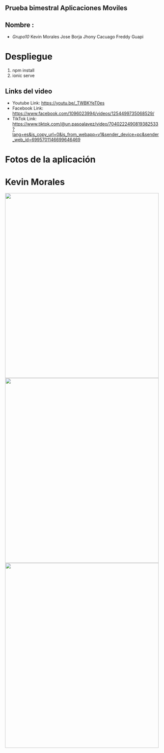 ## Prueba bimestral Aplicaciones Moviles 

## Nombre : 
* *Grupo10*
Kevin Morales
Jose Borja
Jhony Cacuago
Freddy Guapi

# Despliegue

1. npm install
2. ionic serve


## Links del video
* Youtube
Link: https://youtu.be/_TWBKYeT0es
* Facebook
Link: https://www.facebook.com/1096023994/videos/1254499735068529/
* TikTok
Link: https://www.tiktok.com/@un.pasoalavez/video/7040222490819382533?lang=es&is_copy_url=0&is_from_webapp=v1&sender_device=pc&sender_web_id=6995701146699646469 

# Fotos de la aplicación
# Kevin Morales
<img src="https://firebasestorage.googleapis.com/v0/b/pruebabimestral-8ef0d.appspot.com/o/grupo10%2F1639157457154_KevinMorales.jpg?alt=media&token=05773192-7e04-4d05-b9e8-c03272b84657"  width="500" height="600">

<img src=""  width="500" height="600">

<img src=""  width="500" height="600">